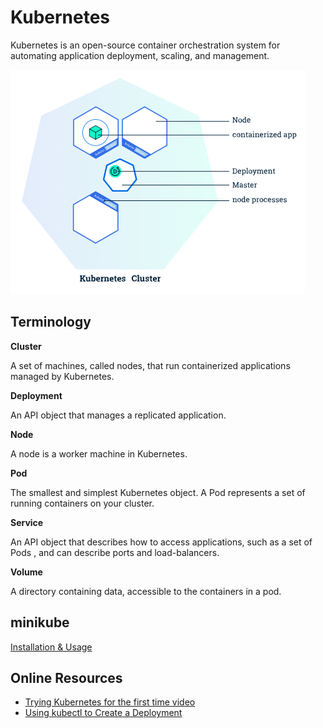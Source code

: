 # Kubernetes

Kubernetes is an open-source container orchestration system for automating application deployment, scaling, and management.

![kubernetes-deployment](https://github.com/rynaardb/TIL/blob/master/images/kubernetes-deployment.png?raw=true)

## Terminology

**Cluster**

A set of machines, called nodes, that run containerized applications managed by Kubernetes.

**Deployment**

An API object that manages a replicated application.

**Node**

A node is a worker machine in Kubernetes.

**Pod**

The smallest and simplest Kubernetes object. A Pod represents a set of running containers on your cluster.

**Service**

An API object that describes how to access applications, such as a set of Pods , and can describe ports and load-balancers.

**Volume**

A directory containing data, accessible to the containers in a pod.

## minikube
[Installation & Usage](https://github.com/rynaardb/TIL/blob/master/kubernetes/minikube.md)

## Online Resources

* [Trying Kubernetes for the first time video](https://www.youtube.com/watch?v=ZSuh_nNPGls)
* [Using kubectl to Create a Deployment](https://kubernetes.io/docs/tutorials/kubernetes-basics/deploy-app/deploy-intro/)
